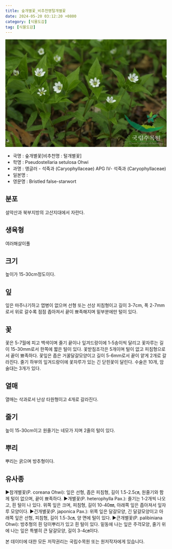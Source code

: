 ```yaml
---
title: 숲개별꽃_비추천명털개별꽃
date: 2024-05-20 03:12:20 +0800
category: [식물도감]
tag: [식물도감]
---
```




![숲개별꽃[비추천명 : 털개별꽃]](/assets/img/fileUpload/plants/basic/Caryophyllaceae/Pseudostellaria/10221/1_th2.JPG)
- 국명 : 숲개별꽃[비추천명 : 털개별꽃]
- 학명 : Pseudostellaria setulosa Ohwi
- 과명 : 앵글러 - 석죽과 (Caryophyllaceae) APG Ⅳ- 석죽과 (Caryophyllaceae)
- 일본명 : 
- 영문명 : Bristled false-starwort


## 분포
설악산과 북부지방의 고산지대에서 자란다.
## 생육형
여러해살이풀 
## 크기
높이가 15-30cm정도이다.
## 잎
잎은 마주나기하고 엽병이 없으며 선형 또는 선상 피침형이고 길이 3-7cm, 폭 2-7mm로서 위로 갈수록 점점 좁아져서 끝이 뾰족해지며 밑부분에만 털이 있다.
## 꽃
꽃은 5-7월에 피고 백색이며 줄기 끝이나 잎겨드랑이에 1-5송이씩 달리고 꽃자루는 길이 15-30mm로서 한쪽에 짧은 털이 있다. 꽃받침조각은 5개이며 털이 없고 피침형으로서 끝이 뾰족하다. 꽃잎은 좁은 거꿀달걀모양이고 길이 5-6mm로서 끝이 얕게 2개로 갈라진다. 줄기 하부의 잎겨드랑이에 꽃자루가 있는 긴 닫힌꽃이 달린다. 수술은 10개, 암술대는 3개가 있다.
## 열매
열매는 삭과로서 난상 타원형이고 4개로 갈라진다.
## 줄기
높이 15-30cm이고 원줄기는 네모가 지며 2줄의 털이 있다.
## 뿌리
뿌리는 굵으며 방추형이다.
## 유사종
▶참개별꽃(P. coreana Ohwi): 잎은 선형, 좁은 피침형, 길이 1.5-2.5㎝, 원줄기와 함께 털이 없으며, 끝이 뾰족하다. 
▶개별꽃(P. heterophylla Pax.): 줄기는 1-2개씩 나오고, 흰 털이 나 있다. 위쪽 잎은 크며, 피침형, 길이 10-40㎜, 아래쪽 잎은 좁아져서 잎자루 모양이다.
▶긴개별꽃(P. japonica Pax.): 위쪽 잎은 달걀모양, 긴 달걀모양이고 아래쪽 잎은 선형, 피침형, 길이 1.5-3㎝, 양 면에 털이 있다.
▶큰개별꽃(P. palibiniana Ohwi): 방추형의 흰 덩이뿌리가 있고 흰 털이 있다. 밑동에 나는 잎은 주걱모양, 줄기 위에 나는 잎은 특별히 큰 달걀모양, 길이 3-4㎝이다.






본 데이터에 대한 모든 저작권리는 국립수목원 또는 원저작자에게 있습니다.
